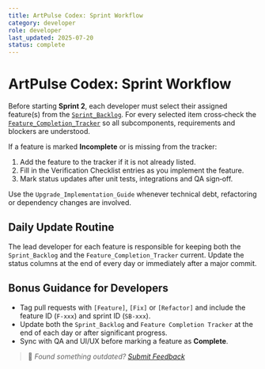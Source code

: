 ```yaml
---
title: ArtPulse Codex: Sprint Workflow
category: developer
role: developer
last_updated: 2025-07-20
status: complete
---
```

# ArtPulse Codex: Sprint Workflow

Before starting **Sprint 2**, each developer must select their assigned feature(s) from the [`Sprint_Backlog`](./Sprint_Backlog.md). For every selected item cross‑check the [`Feature_Completion_Tracker`](./Feature_Completion_Tracker.md) so all subcomponents, requirements and blockers are understood.

If a feature is marked **Incomplete** or is missing from the tracker:
1. Add the feature to the tracker if it is not already listed.
2. Fill in the Verification Checklist entries as you implement the feature.
3. Mark status updates after unit tests, integrations and QA sign‑off.

Use the `Upgrade_Implementation_Guide` whenever technical debt, refactoring or dependency changes are involved.

## Daily Update Routine
The lead developer for each feature is responsible for keeping both the `Sprint_Backlog` and the `Feature_Completion_Tracker` current. Update the status columns at the end of every day or immediately after a major commit.

## Bonus Guidance for Developers
- Tag pull requests with `[Feature]`, `[Fix]` or `[Refactor]` and include the feature ID (`F-xxx`) and sprint ID (`SB-xxx`).
- Update both the `Sprint_Backlog` and `Feature Completion Tracker` at the end of each day or after significant progress.
- Sync with QA and UI/UX before marking a feature as **Complete**.

> 💬 *Found something outdated? [Submit Feedback](feedback.md)*
